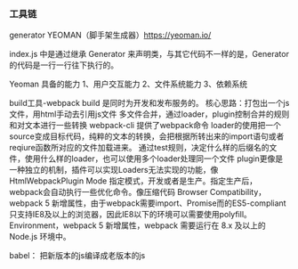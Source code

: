 
### 工具链
generator
YEOMAN（脚手架生成器）https://yeoman.io/

index.js 中是通过继承 Generator 来声明类，与其它代码不一样的是，Generator 的代码是一行一行往下执行的。

Yeoman 具备的能力
1、用户交互能力
2、文件系统能力
3、依赖系统

build工具-webpack
build 是同时为开发和发布服务的。
核心思路：打包出一个js文件，用html手动去引用js文件
多文件合并，通过loader，plugin控制合并的规则和对文本进行一些转换
webpack-cli 提供了webpack命令
loader的使用把一个source变成目标代码，纯粹的文本的转换，会把根据所转出来的import语句或者reqiure函数所对应的文件加载进来。
通过test规则，决定什么样的后缀名的文件，使用什么样的loader，也可以使用多个loader处理同一个文件
plugin更像是一种独立的机制，插件可以实现Loaders无法实现的功能，像HtmlWebpackPlugin 
Mode 指定模式，开发或者是生产。指定生产后，webpack会自动执行一些优化命令。像压缩代码
Browser Compatibility，webpack 5 新增属性，由于webpack需要import、Promise而的ES5-compliant只支持IE8及以上的浏览器，因此IE8以下的环境可以需要使用polyfill。
Environment，webpack 5 新增属性，webpack 需要运行在 8.x 及以上的 Node.js 环境中。


babel：
把新版本的js编译成老版本的js
